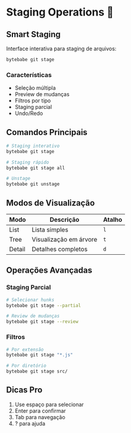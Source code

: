 # Staging Operations 📂

## Smart Staging

Interface interativa para staging de arquivos:

```bash
bytebabe git stage
```

### Características

- Seleção múltipla
- Preview de mudanças
- Filtros por tipo
- Staging parcial
- Undo/Redo

## Comandos Principais

```bash
# Staging interativo
bytebabe git stage

# Staging rápido
bytebabe git stage all

# Unstage
bytebabe git unstage
```

## Modos de Visualização

| Modo | Descrição | Atalho |
|------|-----------|--------|
| List | Lista simples | `l` |
| Tree | Visualização em árvore | `t` |
| Detail | Detalhes completos | `d` |

## Operações Avançadas

### Staging Parcial

```bash
# Selecionar hunks
bytebabe git stage --partial

# Review de mudanças
bytebabe git stage --review
```

### Filtros

```bash
# Por extensão
bytebabe git stage "*.js"

# Por diretório
bytebabe git stage src/
```

## Dicas Pro

1. Use espaço para selecionar
2. Enter para confirmar
3. Tab para navegação
4. ? para ajuda